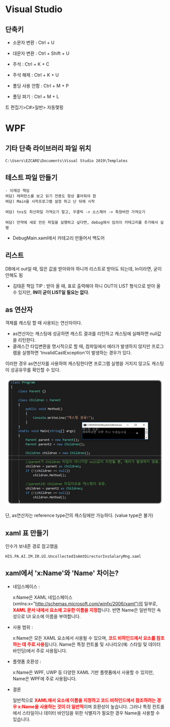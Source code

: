 



# Visual Studio
## 단축키
- 소문자 변환 : Ctrl + U
- 대문자 변환 : Ctrl + Shift + U
- 주석 : Ctrl + K + C
- 주석 해제 : Ctrl + K + U 

- 폴딩 사용 안함 : Ctrl + M + P
- 폴딩 펴기 : Ctrl + M + L

트 편집기>C#>일반> 자동랯핑
# WPF
## 기타 단축 라이브러리 파일 위치
```
C:\Users\EZCARE\Documents\Visual Studio 2019\Templates
```



## 테스트 파일 만들기
```
- 이재강 책임
여담) 레퍼런스를 보고 읽기 전용도 항상 풀어줘야 함
여담) Main을 시작프로그램 설정 하고 난 뒤에 시작

여담) tns도 최신파일 가져오기 말고, 우클릭 -> 소스제어 -> 특정버전 가져오기

여담) 만약에 새로 만든 파일을 실행하고 싶다면, debug에서 임의이 카테고리를 추가해서 실행
```

- DebugMain.xaml에서 카테고리 만들어서 백도어



## 리스트
[](https://nomadcoder.tistory.com/entry/WPF-%EC%B4%88%EA%B0%84%EB%8B%A8-INotifyPropertyChanged-%EA%B5%AC%ED%98%84%ED%95%98%EA%B8%B0)


DB에서 out일 때, 많은 값을 받아와야 하니까 리스트로 받아도 되는데, In이라면, 굳이 안해도 됨

- 김태훈 책임 TIP : 받아 올 때, 표로 출력해야 하니 OUT이 LIST 형식으로 받아 올 수 있지만, **IN이 굳이 LIST일 필요는 없다**. 


## as 연산자
객체를 캐스팅 할 때 사용되는 연산자이다. 
- as연산자는 캐스팅에 성공하면 캐스트 결과를 리턴하고 캐스팅에 실패하면 null값을 리턴한다. 
- 클래스간 타입변환을 명시적으로 할 때, 컴파일에서 에러가 발생하지 않지만 프로그램을 실행하면 'InvalidCastException'이 발생하는 경우가 있다.

이러한 경우 as연산자를 사용하여 캐스팅한다면 프로그램 실행을 거치지 않고도 캐스팅이 성공유무를 확인할 수 있다.

[![as연산자](img/as연산자.jpg)](https://dybz.tistory.com/94)

단, as연산자는 reference type간의 캐스팅에만 가능하다. (value type은 불가)


## xaml 표 만들기
인수가 보내준 경로 참고했음
```
HIS.PA.AI.IM.IR.UI.UncollectedInAmtDirectorInsSalaryMng.xaml
```



## xaml에서 'x:Name'와 'Name' 차이는?
- 네임스페이스 : 

    x:Name은 XAML 네임스페이스(xmlns:x="http://schemas.microsoft.com/winfx/2006/xaml")의 일부로, <strong style="color:red">XAML 문서 내에서 요소에 고유한 이름을 지정</strong>합니다. 반면 Name은 일반적인 속성으로 UI 요소에 이름을 부여합니다.

- 사용 범위 : 
    
    x:Name은 모든 XAML 요소에서 사용될 수 있으며, <strong style="color:red">코드 비하인드에서 요소를 참조하는 데 주로 사용</strong>됩니다. Name은 특정 컨트롤 및 시나리오(예: 스타일 및 데이터 바인딩)에서 주로 사용됩니다.

- 플랫폼 호환성 :  

    x:Name은 WPF, UWP 등 다양한 XAML 기반 플랫폼에서 사용할 수 있지만, Name은 WPF에 주로 사용됩니다.

- 결론

    일반적으로 <strong style="color:red">XAML에서 요소에 이름을 지정하고 코드 비하인드에서 참조하려는 경우 x:Name을 사용하는 것이 더 일반적</strong>이며 호환성이 높습니다. 그러나 특정 컨트롤에서 스타일이나 데이터 바인딩을 위한 식별자가 필요한 경우 Name을 사용할 수 있습니다.